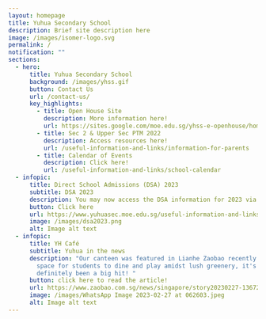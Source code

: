 ```yaml
---
layout: homepage
title: Yuhua Secondary School
description: Brief site description here
image: /images/isomer-logo.svg
permalink: /
notification: ""
sections:
  - hero:
      title: Yuhua Secondary School
      background: /images/yhss.gif
      button: Contact Us
      url: /contact-us/
      key_highlights:
        - title: Open House Site
          description: More information here!
          url: https://sites.google.com/moe.edu.sg/yhss-e-openhouse/home
        - title: Sec 2 & Upper Sec PTM 2022
          description: Access resources here!
          url: /useful-information-and-links/information-for-parents
        - title: Calendar of Events
          description: Click here!
          url: /useful-information-and-links/school-calendar
  - infopic:
      title: Direct School Admissions (DSA) 2023
      subtitle: DSA 2023
      description: You may now access the DSA information for 2023 via the following link
      button: Click here
      url: https://www.yuhuasec.moe.edu.sg/useful-information-and-links/direct-school-admissions-dsa
      image: /images/dsa2023.png
      alt: Image alt text
  - infopic:
      title: YH Café
      subtitle: Yuhua in the news
      description: "Our canteen was featured in Lianhe Zaobao recently. An inviting
        space for students to dine and play amidst lush greenery, it's
        definitely been a big hit! "
      button: click here to read the article!
      url: https://www.zaobao.com.sg/news/singapore/story20230227-1367207
      image: /images/WhatsApp Image 2023-02-27 at 062603.jpeg
      alt: Image alt text
---
```

